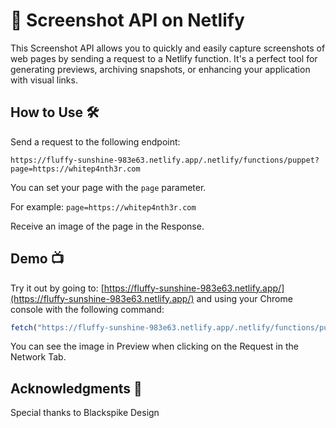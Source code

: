 # 📸 Screenshot API on Netlify

This Screenshot API allows you to quickly and easily capture screenshots of web pages by sending a request to a Netlify function. It's a perfect tool for generating previews, archiving snapshots, or enhancing your application with visual links.

## How to Use 🛠️

Send a request to the following endpoint:

`https://fluffy-sunshine-983e63.netlify.app/.netlify/functions/puppet?page=https://whitep4nth3r.com`

You can set your page with the `page` parameter.

For example: `page=https://whitep4nth3r.com`

Receive an image of the page in the Response.

## Demo 📺

Try it out by going to:
[https://fluffy-sunshine-983e63.netlify.app/](https://fluffy-sunshine-983e63.netlify.app/)
and using your Chrome console with the following command:
```javascript
fetch("https://fluffy-sunshine-983e63.netlify.app/.netlify/functions/puppet?page=https://whitep4nth3r.com");
```
You can see the image in Preview when clicking on the Request in the Network Tab.

## Acknowledgments 🙏

Special thanks to Blackspike Design
